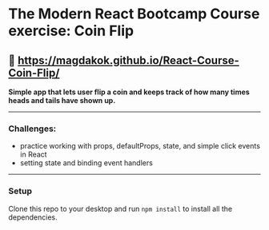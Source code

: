 # The Modern React Bootcamp Course exercise: Coin Flip

## :movie_camera: https://magdakok.github.io/React-Course-Coin-Flip/

**Simple app that lets user flip a coin and keeps track of how many times heads and tails have shown up.**

---

### Challenges:
* practice working with props, defaultProps, state, and simple click events in React
* setting state and binding event handlers

---

### Setup
Clone this repo to your desktop and run `npm install` to install all the dependencies.
